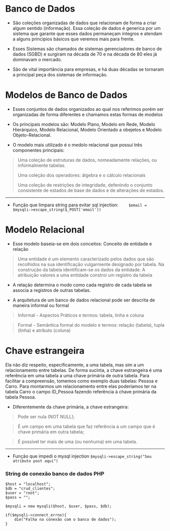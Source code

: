 # Banco de Dados
* São coleções organizadas de dados que relacionam de forma a criar algum sentido (informação). Essa coleção de
dados é generica por um sistema que garante que esses dados permaneçam íntegros e atendam a alguns principios
básicos que veremos mais para frente.

* Esses Sistemas são chamados de sistemas gerenciadores de banco de dados (SGBD) e surgiram
na década de 70 e na década de 80 eles já dominavam o mercado.

* São de vital importância para empresas, e há duas décadas se 
tornaram a principal peça dos sistemas de informação.

# Modelos de Banco de Dados
* Esses conjuntos de dados organizados ao qual nos referimos
porém ser organizadas de forma diferentes e chamamos estas formas de modelos

* Os principais modelos são: Modelo Plano, Modelo em Rede, 
Modelo Hierárquico, Modelo Relacional, Modelo Orientado
a obejetos e Modelo Objeto-Relacional.

* O modelo mais utilizado é o medolo relacional que possui três componentes principais: 
> Uma coleção de estruturas de dados, nomeadamente relações, ou informalmente tabelas.
>
>Uma coleção dos operadores: álgebra e o cálculo relacionais
>
> Uma coleção de restrições de integridade, defenindo o conjunto
> consistente de estados de base de dados e de alterações de estados.

<hr>

* Função que limpara string para evitar sql injection: ```     $email = $mysqli->escape_string($_POST['email']) ```

# Modelo Relacional
* Esse modelo baseia-se em dois conceitos: Conceito de entidade e relação
> Uma entidade é um elemento caracterizado pelos dados que são 
> recolhidos na sua identificação vulgarmente designado por tabela.
> Na construção da tabela identificam-se os dados da entidade.
> A atribuição valores a uma entidade constroi um registro da tabela

* A relação determina o modo como cada registro de cada tabela se
associa a registros de outras tabelas.

* A arquitetura de um banco de dados relacional pode ser descrita de maneira informal ou formal
> Informal - Aspectos Práticos e termos: tabela, linha e coluna

> Formal - Semântica formal do modelo e termos: relação (tabela), tupla (linha) e atributo (coluna)

# Chave estrangeira

Ela não diz respeito, especificamente, a uma tabela, mas sim a um relacionamento entre tabelas. De forma sucinta, a chave estrangeira é uma referência em uma tabela a uma chave primária de outra tabela. Para facilitar a compreensão, tomemos como exemplo duas tabelas: Pessoa e Carro. Para montarmos um relacionamento entre elas poderíamos ter na tabela Carro o campo ID_Pessoa fazendo referência à chave primária da tabela Pessoa.
* Diferentemente da chave primária, a chave estrangeira:

> Pode ser nula (NOT NULL);

> É um campo em uma tabela que faz referência a um campo que é chave primária em outra tabela;

> É possível ter mais de uma (ou nenhuma) em uma tabela.

<hr>

* Função que impedi o mysql injection ``` $mysqli->escape_string("Seu atributo post aqui") ```

### String de conexão banco de dados PHP
```
$host = "localhost";
$db = "crud_clientes";
$user = "root";
$pass = "";

$mysqli = new mysqli($host, $user, $pass, $db);

if($mysqli->connect_errno){
    die("Falha na conexão com o banco de dados");
}
```
